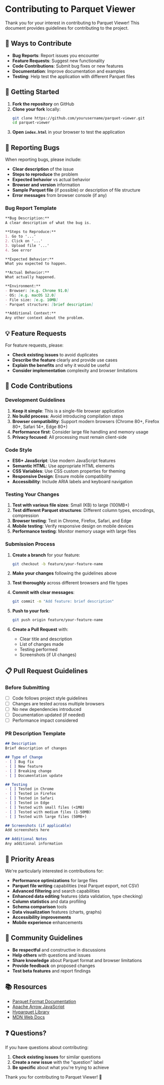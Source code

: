 # Contributing to Parquet Viewer

Thank you for your interest in contributing to Parquet Viewer! This document provides guidelines for contributing to the project.

## 🌟 Ways to Contribute

- **Bug Reports**: Report issues you encounter
- **Feature Requests**: Suggest new functionality
- **Code Contributions**: Submit bug fixes or new features
- **Documentation**: Improve documentation and examples
- **Testing**: Help test the application with different Parquet files

## 🚀 Getting Started

1. **Fork the repository** on GitHub
2. **Clone your fork** locally:
   ```bash
   git clone https://github.com/yourusername/parquet-viewer.git
   cd parquet-viewer
   ```
3. **Open `index.html`** in your browser to test the application

## 🐛 Reporting Bugs

When reporting bugs, please include:

- **Clear description** of the issue
- **Steps to reproduce** the problem
- **Expected behavior** vs actual behavior
- **Browser and version** information
- **Sample Parquet file** (if possible) or description of file structure
- **Error messages** from browser console (if any)

### Bug Report Template

```markdown
**Bug Description:**
A clear description of what the bug is.

**Steps to Reproduce:**
1. Go to '...'
2. Click on '...'
3. Upload file '...'
4. See error

**Expected Behavior:**
What you expected to happen.

**Actual Behavior:**
What actually happened.

**Environment:**
- Browser: [e.g. Chrome 91.0]
- OS: [e.g. macOS 12.0]
- File size: [e.g. 10MB]
- Parquet structure: [brief description]

**Additional Context:**
Any other context about the problem.
```

## 💡 Feature Requests

For feature requests, please:

- **Check existing issues** to avoid duplicates
- **Describe the feature** clearly and provide use cases
- **Explain the benefits** and why it would be useful
- **Consider implementation** complexity and browser limitations

## 🔧 Code Contributions

### Development Guidelines

1. **Keep it simple**: This is a single-file browser application
2. **No build process**: Avoid introducing compilation steps
3. **Browser compatibility**: Support modern browsers (Chrome 80+, Firefox 80+, Safari 14+, Edge 80+)
4. **Performance first**: Consider large file handling and memory usage
5. **Privacy focused**: All processing must remain client-side

### Code Style

- **ES6+ JavaScript**: Use modern JavaScript features
- **Semantic HTML**: Use appropriate HTML elements
- **CSS Variables**: Use CSS custom properties for theming
- **Responsive Design**: Ensure mobile compatibility
- **Accessibility**: Include ARIA labels and keyboard navigation

### Testing Your Changes

1. **Test with various file sizes**: Small (KB) to large (100MB+)
2. **Test different Parquet structures**: Different column types, encodings, compression
3. **Browser testing**: Test in Chrome, Firefox, Safari, and Edge
4. **Mobile testing**: Verify responsive design on mobile devices
5. **Performance testing**: Monitor memory usage with large files

### Submission Process

1. **Create a branch** for your feature:
   ```bash
   git checkout -b feature/your-feature-name
   ```

2. **Make your changes** following the guidelines above

3. **Test thoroughly** across different browsers and file types

4. **Commit with clear messages**:
   ```bash
   git commit -m "Add feature: brief description"
   ```

5. **Push to your fork**:
   ```bash
   git push origin feature/your-feature-name
   ```

6. **Create a Pull Request** with:
   - Clear title and description
   - List of changes made
   - Testing performed
   - Screenshots (if UI changes)

## 📋 Pull Request Guidelines

### Before Submitting

- [ ] Code follows project style guidelines
- [ ] Changes are tested across multiple browsers
- [ ] No new dependencies introduced
- [ ] Documentation updated (if needed)
- [ ] Performance impact considered

### PR Description Template

```markdown
## Description
Brief description of changes

## Type of Change
- [ ] Bug fix
- [ ] New feature
- [ ] Breaking change
- [ ] Documentation update

## Testing
- [ ] Tested in Chrome
- [ ] Tested in Firefox
- [ ] Tested in Safari
- [ ] Tested in Edge
- [ ] Tested with small files (<1MB)
- [ ] Tested with medium files (1-50MB)
- [ ] Tested with large files (50MB+)

## Screenshots (if applicable)
Add screenshots here

## Additional Notes
Any additional information
```

## 🎯 Priority Areas

We're particularly interested in contributions for:

- **Performance optimizations** for large files
- **Parquet file writing** capabilities (real Parquet export, not CSV)
- **Advanced filtering** and search capabilities
- **Enhanced data editing** features (data validation, type checking)
- **Column statistics** and data profiling
- **Schema comparison** tools
- **Data visualization** features (charts, graphs)
- **Accessibility improvements**
- **Mobile experience** enhancements

## 🤝 Community Guidelines

- **Be respectful** and constructive in discussions
- **Help others** with questions and issues
- **Share knowledge** about Parquet format and browser limitations
- **Provide feedback** on proposed changes
- **Test beta features** and report findings

## 📚 Resources

- [Parquet Format Documentation](https://parquet.apache.org/docs/)
- [Apache Arrow JavaScript](https://arrow.apache.org/docs/js/)
- [Hyparquet Library](https://github.com/hyparam/hyparquet)
- [MDN Web Docs](https://developer.mozilla.org/en-US/)

## ❓ Questions?

If you have questions about contributing:

1. **Check existing issues** for similar questions
2. **Create a new issue** with the "question" label
3. **Be specific** about what you're trying to achieve

Thank you for contributing to Parquet Viewer! 🎉